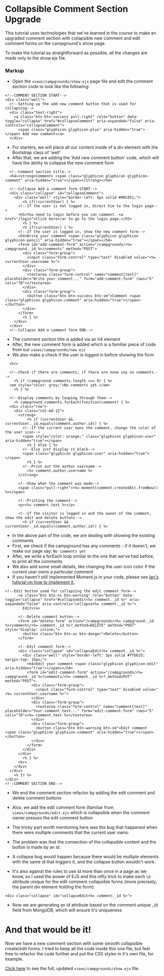 # Collapsible Comment Section Upgrade

This tutorial uses technologies that we've learned in the course to make an upgraded comment section with collapsible new comment and edit comment forms on the campground's show page.

To make the tutorial as straightforward as possible, all the changes are made only to the show.ejs file.

### Markup
- Open the `views/campgrounds/show.ejs` page file and edit the comment section code to look like the following:

```
<!--COMMENT SECTION START-->
<div class="well">
  <!--Setting up the add new comment button that is used for collapsing-->
  <div class="text-right">
    <a class="btn btn-success pull-right" role="button" data-toggle="collapse" href="#collapseComment" aria-expanded="false" aria-controls="collapseComment">
      <span class="glyphicon glyphicon-plus" aria-hidden="true"></span> Add new comment</a>
  </div>
```

- For starters, we will place all our content inside of a div element with the Bootstrap class of 'well'
- After that, we are adding the 'Add new comment button' code, which will have the ability to collapse the new comment form

```
  <!--Comment section title-->
  <h4><strong>Comments <span class="glyphicon glyphicon glyphicon-comment" aria-hidden="true"></span></strong></h4>

  <!--Collapse Add a comment form START-->
  <div class="collapse" id="collapseComment">
    <div class="well" style="border-left: 5px solid #00C851;">
        <% if(!currentUser) { %>
      <!--If the user is not logged in, direct him to the login page-->
      <h5>You need to login before you can comment. <a href="/login">Click here</a> to go to the login page.</h5>
        <% } %>
        <% if(currentUser) { %>
      <!--If the user is logged in, show the new comment form-->
      <h4>Write your comment <span class="glyphicon glyphicon glyphicon-pencil" aria-hidden="true"></span></h4>
      <form id="add-comment-form" action="/campgrounds/<%= campground._id %>/comments" method="POST">
        <div class="form-group">
          <input class="form-control" type="text" disabled value="<%= currentUser.username %>">
        </div>
        <div class="form-group">
          <textarea class="form-control" name="comment[text]" placeholder="Write your comment..." form="add-comment-form" rows="5" cols="70"></textarea>
        </div>
        <div class="form-group">
          <button class="btn btn-success btn-sm">Comment <span class="glyphicon glyphicon-comment" aria-hidden="true"></span></button>
        </div>
      </form>
        <% } %>
    </div>
  </div>
  <!--Collapse Add a comment form END-->
```

- The comment section title is added via an h4 element
- After, the new comment form is added which is a familiar piece of code from our `views/campgrounds/new.ejs`
- We also make a check if the user is logged in before showing the form

```
  <hr>

  <!--Check if there are comments, if there are none say no comments.-->
    <% if (campground.comments.length === 0) { %>
  <em style="color: grey;">No comments yet.</em>
    <% } %>

  <!--Display comments by looping through them-->
    <% campground.comments.forEach(function(comment) { %>
  <div class="row">
    <div class="col-md-12">
      <strong>
          <% if (currentUser && currentUser._id.equals(comment.author.id)) { %>
        <!--If the current user owns the comment, change the color of the user icon-->
        <span style="color: orange;" class="glyphicon glyphicon-user" aria-hidden="true"></span>
          <% } else { %>
        <!--Else just display it black-->
        <span class="glyphicon glyphicon-user" aria-hidden="true"></span>
          <% } %>
        <!--Print out the author username-->
          <%= comment.author.username %>
      </strong>

      <!--Show when the comment was made-->
      <span class="pull-right"><%= moment(comment.createdAt).fromNow() %></span>

      <!--Printing the comment-->
      <p><%= comment.text %></p>

      <!--If the visitor is logged in and the owner of the comment, show the edit and delete buttons-->
        <% if (currentUser && currentUser._id.equals(comment.author.id)) { %>
```

- In the above part of the code, we are dealing with showing the existing comments
- First, we check if the campground has any comments - if it doesn't, we make our page say: `No comments yet`
- After, we write a forEach loop similar to the one that we've had before, to print all the comments
- We also add some small details, like changing the user icon color if the current user owns a particular comment
- If you haven't still implemented Moment.js in your code, please see [Ian's tutorial on how to implement it.](http://slides.com/nax3t/yelpcamp-refactor-moment#/)

```
<!--Edit button used for collapsing the edit comment form-->
      <a class="btn btn-xs btn-warning" role="button" data-toggle="collapse" href="#collapseEdit<%= comment._id %>" aria-expanded="false" aria-controls="collapse<%= comment._id %>">
        Edit</a>

      <!--Delete comment button-->
      <form id="delete-form" action="/campgrounds/<%= campground._id %>/comments/<%= comment._id %>?_method=DELETE" method="POST" style="display: inline;">
        <button class="btn btn-xs btn-danger">Delete</button>
      </form>

      <!--Edit comment form-->
      <div class="collapse" id="collapseEdit<%= comment._id %>">
        <div class="well" style="border-left: 5px solid #ffbb33; margin-top: 15px;">
          <h4>Edit your comment <span class="glyphicon glyphicon-edit" aria-hidden="true"></span></h4>
          <form id="edit-comment-form" action="/campgrounds/<%= campground._id %>/comments/<%= comment._id %>?_method=PUT" method="POST">
            <div class="form-group">
              <input class="form-control" type="text" disabled value="<%= currentUser.username %>">
            </div>
            <div class="form-group">
              <textarea class="form-control" name="comment[text]" placeholder="Your comment text..." form="edit-comment-form" rows="5" cols="70"><%= comment.text %></textarea>
            </div>
            <div class="form-group">
              <button class="btn btn-warning btn-sm">Edit comment <span class="glyphicon glyphicon-comment" aria-hidden="true"></span></button>
            </div>
          </form>
        </div>
      </div>
        <% } %>
      <hr>
    </div>
  </div>
    <% }) %>
</div>
<!--COMMENT SECTION END-->
```

- We end the comment section refactor by adding the edit comment and delete comment buttons
- Also, we add the edit comment form (familiar from `views/campgrounds/edit.ejs` which is collapsible when the comment owner presses the edit comment button

- The tricky part worth mentioning here was the bug that happened when there were multiple comments that the current user owns:
- The problem was that the connection of the collapsible content and the button is made by an id.
- A collapse bug would happen because there would be multiple elements with the same id that triggers it, and the collapse button wouldn't work.
- It's also against the rules to use id more than once in a page as we know, so I used the power of EJS and this nifty trick to make each `id` attribute unique for the edit comment collapsible forms (more precisely, the parent div element holding the form):

`<div class="collapse" id="collapseEdit<%= comment._id %>">`

- Now we are generating an id attribute based on the comment unique _id field from MongoDB, which will ensure it's uniqueness

# And that would be it!
Now we have a new comment section with some smooth collapsible create/edit forms. I tried to keep all the code inside this one file, but feel free to refactor the code further and put the CSS styles in it's own file, for example.

[Click here](https://github.com/fewsion/yelp-camp-refactored/blob/comment-section/views/campgrounds/show.ejs) to see the full, updated `views/campgrounds/show.ejs` file.
